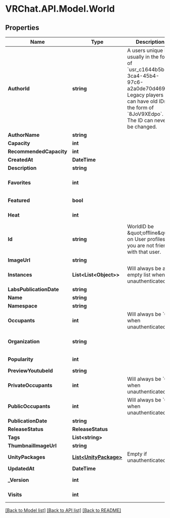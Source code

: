 # VRChat.API.Model.World

## Properties

Name | Type | Description | Notes
------------ | ------------- | ------------- | -------------
**AuthorId** | **string** | A users unique ID, usually in the form of &#x60;usr_c1644b5b-3ca4-45b4-97c6-a2a0de70d469&#x60;. Legacy players can have old IDs in the form of &#x60;8JoV9XEdpo&#x60;. The ID can never be changed. | 
**AuthorName** | **string** |  | 
**Capacity** | **int** |  | 
**RecommendedCapacity** | **int** |  | 
**CreatedAt** | **DateTime** |  | 
**Description** | **string** |  | 
**Favorites** | **int** |  | [optional] [default to 0]
**Featured** | **bool** |  | [default to false]
**Heat** | **int** |  | [default to 0]
**Id** | **string** | WorldID be \&quot;offline\&quot; on User profiles if you are not friends with that user. | 
**ImageUrl** | **string** |  | 
**Instances** | **List&lt;List&lt;Object&gt;&gt;** | Will always be an empty list when unauthenticated. | [optional] 
**LabsPublicationDate** | **string** |  | 
**Name** | **string** |  | 
**Namespace** | **string** |  | 
**Occupants** | **int** | Will always be &#x60;0&#x60; when unauthenticated. | [optional] [default to 0]
**Organization** | **string** |  | [default to "vrchat"]
**Popularity** | **int** |  | [default to 0]
**PreviewYoutubeId** | **string** |  | [optional] 
**PrivateOccupants** | **int** | Will always be &#x60;0&#x60; when unauthenticated. | [optional] [default to 0]
**PublicOccupants** | **int** | Will always be &#x60;0&#x60; when unauthenticated. | [optional] [default to 0]
**PublicationDate** | **string** |  | 
**ReleaseStatus** | **ReleaseStatus** |  | 
**Tags** | **List&lt;string&gt;** |   | 
**ThumbnailImageUrl** | **string** |  | 
**UnityPackages** | [**List&lt;UnityPackage&gt;**](UnityPackage.md) | Empty if unauthenticated. | [optional] 
**UpdatedAt** | **DateTime** |  | 
**_Version** | **int** |  | [default to 0]
**Visits** | **int** |  | [default to 0]

[[Back to Model list]](../README.md#documentation-for-models) [[Back to API list]](../README.md#documentation-for-api-endpoints) [[Back to README]](../README.md)

